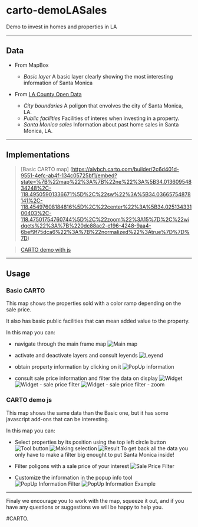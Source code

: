# carto-demoLASales
Demo to invest in homes and properties in LA

***

## Data
- From MapBox
	- *Basic layer*
	A basic layer clearly showing the most interesting information of Santa Monica
	
- From [LA County Open Data](https://data.lacounty.gov/)
	- *City boundaries*
	A poligon that envolves the city of Santa Monica, LA.
	- *Public facilities*
	Facilities of interes when investing in a property.
	- *Santa Monica sales*
	Information about past home sales in Santa Monica, LA.


***

## Implementations

>[Basic CARTO map]
(https://alvbch.carto.com/builder/2c6d401d-9551-4efc-ab4f-134c05725bf1/embed?state=%7B%22map%22%3A%7B%22ne%22%3A%5B34.01360954834248%2C-118.49505901336671%5D%2C%22sw%22%3A%5B34.03665754878141%2C-118.45497608184816%5D%2C%22center%22%3A%5B34.02513433100403%2C-118.47501754760744%5D%2C%22zoom%22%3A15%7D%2C%22widgets%22%3A%7B%220dc88ac2-e196-4248-9aa4-6bef9f75dca6%22%3A%7B%22normalized%22%3Atrue%7D%7D%7D)

>[CARTO demo with js](https://raw.githubusercontent.com/AlvBch/carto-demoLASales/master/maps/carto-demo_LASales_1.html)


***

## Usage

### Basic CARTO

This map shows the properties sold with a color ramp depending on the sale price.

It also has basic public facilities that can mean added value to the property.

In this map you can:
- navigate through the main frame map
![Main map](\resources\map.png)

- activate and deactivate layers and consult leyends
![Leyend](\resources\leyend.png)

- obtain property information by clicking on it
![PopUp information](\resources\popup.png)

- consult sale price information and filter the data on display
![Widget](\resources\widget0.png)
![Widget - sale price filter](\resources\widget1.png)
![Widget - sale price filter - zoom](\resources\widget2.png)

### CARTO demo js

This map shows the same data than the Basic one, but it has some javascript add-ons that can be interesting.

In this map you can:
- Select properties by its position using the top left circle button
![Tool button](\resources\selectbutton.png)
![Making selection](\resources\selection.png)
![Result](\resources\selectionresult.png)
To get back all the data you only have to make a filter big enought to put Santa Monica inside!

- Filter poligons with a sale price of your interest
![Sale Price Filter](\resources\rangefilter.png)

- Customize the information in the popup info tool
![PopUp Information Filter](\resources\infofilter.png)
![PopUp Information Example](\resources\popupfiltered.png)


***

Finaly we encourage you to work with the map, squeeze it out, and if you have any questions or suggestions we will be happy to help you.

#CARTO.


